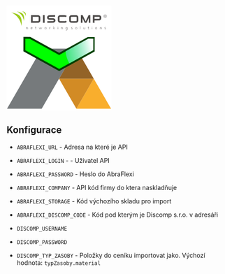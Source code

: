 
![discomp2abraflexi](discomp2abraflexi.svg?raw=true)

Konfigurace
-----------

* `ABRAFLEXI_URL` - Adresa na které je API
* `ABRAFLEXI_LOGIN` - - Uživatel API
* `ABRAFLEXI_PASSWORD` - Heslo do AbraFlexi
* `ABRAFLEXI_COMPANY` - API kód firmy do ktera naskladňuje
* `ABRAFLEXI_STORAGE` - Kód výchozího skladu pro import
* `ABRAFLEXI_DISCOMP_CODE` - Kód pod kterým je Discomp s.r.o. v adresáři 


* `DISCOMP_USERNAME`
* `DISCOMP_PASSWORD`

* `DISCOMP_TYP_ZASOBY` - Položky do ceníku importovat jako. Výchozí hodnota: `typZasoby.material`


